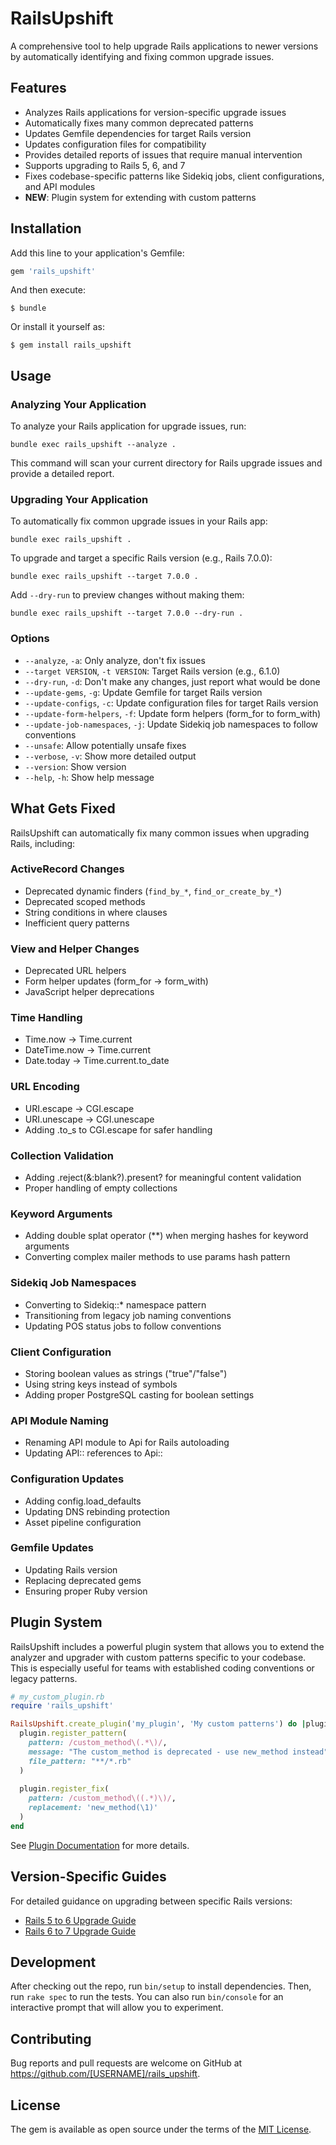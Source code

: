 # RailsUpshift

A comprehensive tool to help upgrade Rails applications to newer versions by automatically identifying and fixing common upgrade issues.

## Features

- Analyzes Rails applications for version-specific upgrade issues
- Automatically fixes many common deprecated patterns
- Updates Gemfile dependencies for target Rails version
- Updates configuration files for compatibility
- Provides detailed reports of issues that require manual intervention
- Supports upgrading to Rails 5, 6, and 7
- Fixes codebase-specific patterns like Sidekiq jobs, client configurations, and API modules
- **NEW**: Plugin system for extending with custom patterns

## Installation

Add this line to your application's Gemfile:

```ruby
gem 'rails_upshift'
```

And then execute:

```
$ bundle
```

Or install it yourself as:

```
$ gem install rails_upshift
```

## Usage

### Analyzing Your Application

To analyze your Rails application for upgrade issues, run:

```
bundle exec rails_upshift --analyze .
```

This command will scan your current directory for Rails upgrade issues and provide a detailed report.

### Upgrading Your Application

To automatically fix common upgrade issues in your Rails app:

```
bundle exec rails_upshift .
```

To upgrade and target a specific Rails version (e.g., Rails 7.0.0):

```
bundle exec rails_upshift --target 7.0.0 .
```

Add `--dry-run` to preview changes without making them:

```
bundle exec rails_upshift --target 7.0.0 --dry-run .
```

### Options

- `--analyze`, `-a`: Only analyze, don't fix issues
- `--target VERSION`, `-t VERSION`: Target Rails version (e.g., 6.1.0)
- `--dry-run`, `-d`: Don't make any changes, just report what would be done
- `--update-gems`, `-g`: Update Gemfile for target Rails version
- `--update-configs`, `-c`: Update configuration files for target Rails version
- `--update-form-helpers`, `-f`: Update form helpers (form_for to form_with)
- `--update-job-namespaces`, `-j`: Update Sidekiq job namespaces to follow conventions
- `--unsafe`: Allow potentially unsafe fixes
- `--verbose`, `-v`: Show more detailed output
- `--version`: Show version
- `--help`, `-h`: Show help message

## What Gets Fixed

RailsUpshift can automatically fix many common issues when upgrading Rails, including:

### ActiveRecord Changes
- Deprecated dynamic finders (`find_by_*`, `find_or_create_by_*`)
- Deprecated scoped methods
- String conditions in where clauses
- Inefficient query patterns

### View and Helper Changes
- Deprecated URL helpers
- Form helper updates (form_for → form_with)
- JavaScript helper deprecations

### Time Handling
- Time.now → Time.current
- DateTime.now → Time.current
- Date.today → Time.current.to_date

### URL Encoding
- URI.escape → CGI.escape
- URI.unescape → CGI.unescape
- Adding .to_s to CGI.escape for safer handling

### Collection Validation
- Adding .reject(&:blank?).present? for meaningful content validation
- Proper handling of empty collections

### Keyword Arguments
- Adding double splat operator (**) when merging hashes for keyword arguments
- Converting complex mailer methods to use params hash pattern

### Sidekiq Job Namespaces
- Converting to Sidekiq::* namespace pattern
- Transitioning from legacy job naming conventions
- Updating POS status jobs to follow conventions

### Client Configuration
- Storing boolean values as strings ("true"/"false")
- Using string keys instead of symbols
- Adding proper PostgreSQL casting for boolean settings

### API Module Naming
- Renaming API module to Api for Rails autoloading
- Updating API:: references to Api::

### Configuration Updates
- Adding config.load_defaults
- Updating DNS rebinding protection
- Asset pipeline configuration

### Gemfile Updates
- Updating Rails version
- Replacing deprecated gems
- Ensuring proper Ruby version

## Plugin System

RailsUpshift includes a powerful plugin system that allows you to extend the analyzer and upgrader with custom patterns specific to your codebase. This is especially useful for teams with established coding conventions or legacy patterns.

```ruby
# my_custom_plugin.rb
require 'rails_upshift'

RailsUpshift.create_plugin('my_plugin', 'My custom patterns') do |plugin|
  plugin.register_pattern(
    pattern: /custom_method\(.*\)/,
    message: "The custom_method is deprecated - use new_method instead",
    file_pattern: "**/*.rb"
  )
  
  plugin.register_fix(
    pattern: /custom_method\((.*)\)/,
    replacement: 'new_method(\1)'
  )
end
```

See [Plugin Documentation](docs/plugins.md) for more details.

## Version-Specific Guides

For detailed guidance on upgrading between specific Rails versions:

- [Rails 5 to 6 Upgrade Guide](guides/rails_5_to_6_upgrade_guide.md)
- [Rails 6 to 7 Upgrade Guide](guides/rails_6_to_7_upgrade_guide.md)

## Development

After checking out the repo, run `bin/setup` to install dependencies. Then, run `rake spec` to run the tests. You can also run `bin/console` for an interactive prompt that will allow you to experiment.

## Contributing

Bug reports and pull requests are welcome on GitHub at https://github.com/[USERNAME]/rails_upshift.

## License

The gem is available as open source under the terms of the [MIT License](https://opensource.org/licenses/MIT).
